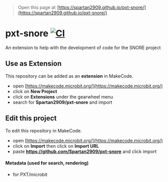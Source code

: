 
> Open this page at [https://spartan2909.github.io/pxt-snore/](https://spartan2909.github.io/pxt-snore/)

# pxt-snore [![CI](https://github.com/Spartan2909/pxt-snore/actions/workflows/CI.yml/badge.svg)](https://github.com/Spartan2909/pxt-snore/actions/workflows/CI.yml)

An extension to help with the development of code for the SNORE project

## Use as Extension

This repository can be added as an **extension** in MakeCode.

* open [https://makecode.microbit.org/](https://makecode.microbit.org/)
* click on **New Project**
* click on **Extensions** under the gearwheel menu
* search for **Spartan2909/pxt-snore** and import

## Edit this project 

To edit this repository in MakeCode.

* open [https://makecode.microbit.org/](https://makecode.microbit.org/)
* click on **Import** then click on **Import URL**
* paste **https://github.com/Spartan2909/pxt-snore** and click import

#### Metadata (used for search, rendering)

* for PXT/microbit
